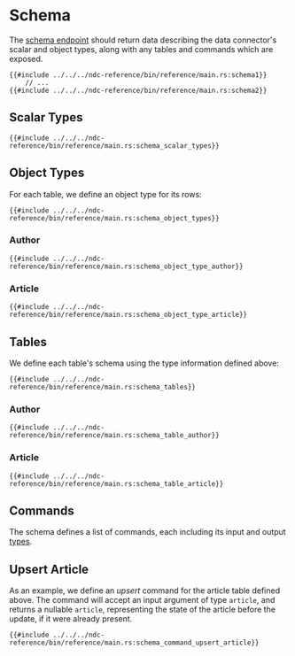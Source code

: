 # Schema

The [schema endpoint](../specification/schema/README.md) should return data describing the data connector's scalar and object types, along with any tables and commands which are exposed.

```rust,no_run,noplayground
{{#include ../../../ndc-reference/bin/reference/main.rs:schema1}}
    // ...
{{#include ../../../ndc-reference/bin/reference/main.rs:schema2}}
```

## Scalar Types

```rust,no_run,noplayground
{{#include ../../../ndc-reference/bin/reference/main.rs:schema_scalar_types}}
```

## Object Types

For each table, we define an object type for its rows:

```rust,no_run,noplayground
{{#include ../../../ndc-reference/bin/reference/main.rs:schema_object_types}}
```

### Author

```rust,no_run,noplayground
{{#include ../../../ndc-reference/bin/reference/main.rs:schema_object_type_author}}
```

### Article

```rust,no_run,noplayground
{{#include ../../../ndc-reference/bin/reference/main.rs:schema_object_type_article}}
```

## Tables

We define each table's schema using the type information defined above:

```rust,no_run,noplayground
{{#include ../../../ndc-reference/bin/reference/main.rs:schema_tables}}
```

### Author

```rust,no_run,noplayground
{{#include ../../../ndc-reference/bin/reference/main.rs:schema_table_author}}
```

### Article

```rust,no_run,noplayground
{{#include ../../../ndc-reference/bin/reference/main.rs:schema_table_article}}
```

## Commands

The schema defines a list of commands, each including its input and output [types](../specification/types.md).

## Upsert Article

As an example, we define an _upsert_ command for the article table defined above. The command will accept an input argument of type `article`, and returns a nullable `article`, representing the state of the article before the update, if it were already present.

```rust,no_run,noplayground
{{#include ../../../ndc-reference/bin/reference/main.rs:schema_command_upsert_article}}
```